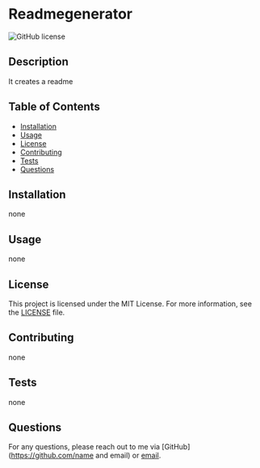 # Readmegenerator
![GitHub license](https://img.shields.io/badge/license-MIT-blue.svg)

## Description

It creates a readme 

## Table of Contents

- [Installation](#installation)
- [Usage](#usage)
- [License](#license)
- [Contributing](#contributing)
- [Tests](#tests)
- [Questions](#questions)

## Installation

none

## Usage

none


## License

This project is licensed under the MIT License. For more information, see the [LICENSE](https://opensource.org/licenses/MIT) file.


## Contributing

none

## Tests

none

## Questions

For any questions, please reach out to me via [GitHub](https://github.com/name and email) or [email](mailto:fanger@yahoo.com).
